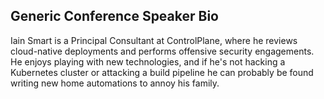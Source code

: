 ## Generic Conference Speaker Bio

Iain Smart is a Principal Consultant at ControlPlane, where he reviews cloud-native deployments and performs offensive security engagements. He enjoys playing with new technologies, and if he's not hacking a Kubernetes cluster or attacking a build pipeline he can probably be found writing new home automations to annoy his family.
